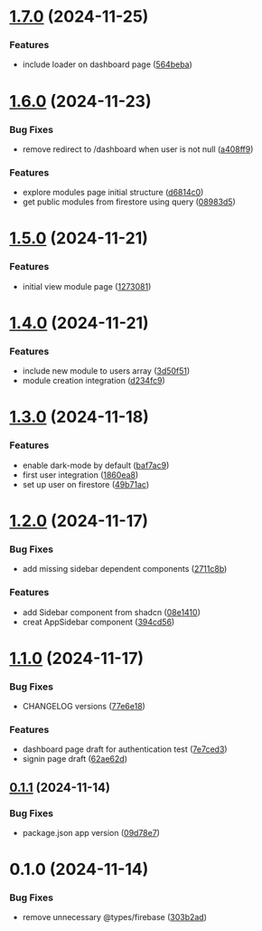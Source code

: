 # [1.7.0](https://github.com/leogrigs/easy-cards/compare/v1.6.0...v1.7.0) (2024-11-25)


### Features

* include loader on dashboard page ([564beba](https://github.com/leogrigs/easy-cards/commit/564beba081cf06ad2e3507bf52a2b5bf498b31f2))

# [1.6.0](https://github.com/leogrigs/easy-cards/compare/v1.5.0...v1.6.0) (2024-11-23)


### Bug Fixes

* remove redirect to /dashboard when user is not null ([a408ff9](https://github.com/leogrigs/easy-cards/commit/a408ff9a6655ea95ce7f02f34a20b498d8cd354c))


### Features

* explore modules page initial structure ([d6814c0](https://github.com/leogrigs/easy-cards/commit/d6814c0f77521036ebdf8097399bd72d9b31cee0))
* get public modules from firestore using query ([08983d5](https://github.com/leogrigs/easy-cards/commit/08983d5121fdb3806d6eb2f7d026058edac5cccb))

# [1.5.0](https://github.com/leogrigs/easy-cards/compare/v1.4.0...v1.5.0) (2024-11-21)


### Features

* initial view module page ([1273081](https://github.com/leogrigs/easy-cards/commit/12730814142daeb0e723dd3634feb61e4e6ff952))

# [1.4.0](https://github.com/leogrigs/easy-cards/compare/v1.3.0...v1.4.0) (2024-11-21)


### Features

* include new module to users array ([3d50f51](https://github.com/leogrigs/easy-cards/commit/3d50f51420b42d8c9d62029356f8fa8189490658))
* module creation integration ([d234fc9](https://github.com/leogrigs/easy-cards/commit/d234fc94130412994614cb14b7b874ec5a624b94))

# [1.3.0](https://github.com/leogrigs/easy-cards/compare/v1.2.0...v1.3.0) (2024-11-18)


### Features

* enable dark-mode by default ([baf7ac9](https://github.com/leogrigs/easy-cards/commit/baf7ac9d9605b1b1ef5f2bd97f3a8f909d679375))
* first user integration ([1860ea8](https://github.com/leogrigs/easy-cards/commit/1860ea8df83c7e96794c18983632f66a3dcca387))
* set up user on firestore ([49b71ac](https://github.com/leogrigs/easy-cards/commit/49b71acf49bea2791c91030b6acf542b57fd21b3))

# [1.2.0](https://github.com/leogrigs/easy-cards/compare/v1.1.0...v1.2.0) (2024-11-17)


### Bug Fixes

* add missing sidebar dependent components ([2711c8b](https://github.com/leogrigs/easy-cards/commit/2711c8bd871dd78ed692d9104c74d1bb94293401))


### Features

* add Sidebar component from shadcn ([08e1410](https://github.com/leogrigs/easy-cards/commit/08e1410bd7bf0f24e7fb9cc1897e3987bf25de37))
* creat AppSidebar component ([394cd56](https://github.com/leogrigs/easy-cards/commit/394cd564ee0010904e847a89b2c639899698a00b))

# [1.1.0](https://github.com/leogrigs/easy-cards/compare/v1.0.1...v1.1.0) (2024-11-17)


### Bug Fixes

* CHANGELOG versions ([77e6e18](https://github.com/leogrigs/easy-cards/commit/77e6e18d59216b6c6cf4b670c373fcb6d7f46dd5))


### Features

* dashboard page draft for authentication test ([7e7ced3](https://github.com/leogrigs/easy-cards/commit/7e7ced3e673e3747a6342e960f4daac987aaf377))
* signin page draft ([62ae62d](https://github.com/leogrigs/easy-cards/commit/62ae62d732dccc8b6151ad2452c1fd1093394702))

## [0.1.1](https://github.com/leogrigs/easy-cards/compare/v1.0.0...v1.0.1) (2024-11-14)

### Bug Fixes

- package.json app version ([09d78e7](https://github.com/leogrigs/easy-cards/commit/09d78e75fe7df27cce8e7edc918cc616571ee8c2))

# 0.1.0 (2024-11-14)

### Bug Fixes

- remove unnecessary @types/firebase ([303b2ad](https://github.com/leogrigs/easy-cards/commit/303b2ad01077e325d6ec0792526993dab72008ec))
